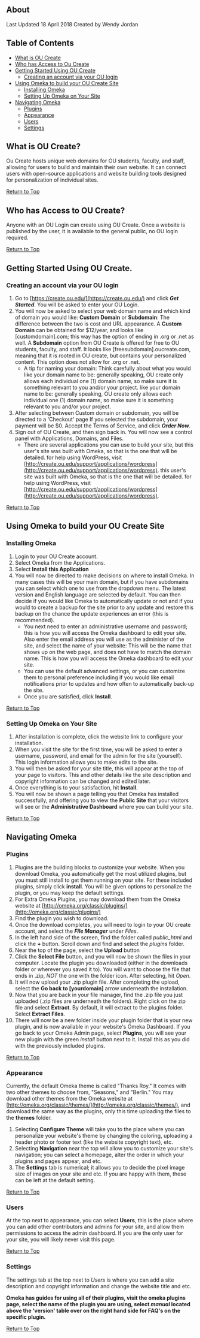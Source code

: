 ## About
Last Updated 18 April 2018
Created by Wendy Jordan

## Table of Contents
* [What is OU Create](#what-is-ou-create)
* [Who has Access to Ou Create](#who-has-access-to-ou-create)
* [Getting Started Using OU Create](#getting-started-using-ou-create)
  * [Creating an account via your OU login](#creating-an-account-via-your-ou-login) 
* [Using Omeka to build your OU Create Site](#using-omeka-to-build-your-ou-create-site)
  * [Installing Omeka](#installing-omeka)
  * [Setting Up Omeka on Your Site](#setting-up-omeka-on-your-site)
* [Navigating Omeka](#navigating-omeka)
  * [Plugins](#plugins)
  * [Appearance](#appearance)
  * [Users](#users)
  * [Settings](#settings)

## What is OU Create?
Ou Create hosts unique web domains for OU students, faculty, and staff, allowing for users to build and maintain their own website. It can connect users with open-source applications and website building tools designed for personalization of individual sites.

[Return to Top](#about)

## Who has Access to OU Create?
Anyone with an OU Login can create using OU Create. Once a website is published by the user, it is available to the general public, no OU login required.

[Return to Top](#about)

## Getting Started Using OU Create.
### Creating an account via your OU login
1. Go to [https://create.ou.edu/](https://create.ou.edu/) and click ***Get Started***. You will be asked to enter your OU Login.
2. You will now be asked to select your web domain name and which kind of domain you would like: **Custom Domain** or **Subdomain**: The difference between the two is cost and URL appearance.  A **Custom Domain** can be obtained for $12/year, and looks like [customdomain].com; this way has the option of ending in .org or .net as well. A **Subdomain** option from OU Create is offered for free to OU students, faculty, and staff. It looks like [freesubdomain].oucreate.com, meaning that it is rooted in OU create, but contains your personalized content. This option does not allow for .org or .net.
    - A tip for naming your domain: Think carefully about what you would like your domain name to be: generally speaking, OU create only allows each individual one (1) domain name, so make sure it is something relevant to you and/or your project. like your domain name to be: generally speaking, OU create only allows each individual one (1) domain name, so make sure it is something relevant to you and/or your project.
3. After selecting between Custom domain or subdomain, you will be directed to a 'Checkout' page If you selected the subdomain, your payment will be $0. Accept the Terms of Service, and click ***Order Now***.
4. Sign out of OU Create, and then sign back in. You will now see a control panel with Applications, Domains, and Files.
    - There are several applications you can use to build your site, but this user's site was built with Omeka, so that is the one that will be detailed. for help using WordPress, visit [http://create.ou.edu/support/applications/wordpress](http://create.ou.edu/support/applications/wordpress). this user's site was built with Omeka, so that is the one that will be detailed. for help using WordPress, visit [http://create.ou.edu/support/applications/wordpress](http://create.ou.edu/support/applications/wordpress).
  
[Return to Top](#about)
  
## Using Omeka to build your OU Create Site
### Installing Omeka
 1. Login to your OU Create account.
 2. Select Omeka from the Applications.
 3. Select **Install this Application**
 4. You will now be directed to make decisions on where to install Omeka. In many cases this will be your main domain, but if you have subdomains you can select which one to use from the dropdown menu. The latest version and English language are selected by default. You can then decide if you would like Omeka to automatically update or not and if you would to create a backup for the site prior to any update and restore this backup on the chance the update experiences an error (this is recommended).
    - You next need to enter an administrative username and password; this is how you will access the Omeka dashboard to edit your site. Also enter the email address you will use as the administer of the site, and select the name of your website: This will be the name that shows up on the web page, and does not have to match the domain name. This is how you will access the Omeka dashboard to edit your site. 
    - You can use the default advanced settings, or you can customize them to personal preference including if you would like email notifications prior to updates and how often to automatically back-up the site.
    - Once you are satisfied, click **Install**.
    
[Return to Top](#about)

### Setting Up Omeka on Your Site ###
 1. After installation is complete, click the website link to configure your installation.
 2. When you visit the site for the first time, you will be asked to enter a username, password, and email for the admin for the site (yourself). This login information allows you to make edits to the site.
 3. You will then be asked for your site title, this will appear at the top of your page to visitors. This and other details like the site description and copyright information can be changed and edited later.
 4. Once everything is to your satisfaction, hit **Install**.
 5. You will now be shown a page telling you that Omeka has installed successfully, and offering you to view the **Public Site** that your visitors will see or the **Administrative Dashboard** where you can build your site.
  
 [Return to Top](#about)

## Navigating Omeka
### Plugins
 1. Plugins are the building blocks to customize your website. When you download Omeka, you automatically get the most utilized plugins, but you must still install to get them running on your site. For these included plugins, simply click **install**. You will be given options to personalize the plugin, or you may keep the default settings.
 2. For Extra Omeka Plugins, you may download them from the Omeka website at [http://omeka.org/classic/plugins/](http://omeka.org/classic/plugins/)
 3. Find the plugin you wish to download.
 4. Once the download completes, you will need to login to your OU create account, and select the ***File Manager*** under *Files*.
 5. In the left hand side of the screen, find the folder called *public_html* and click the **+** button. Scroll down and find and select the *plugins* folder.
 6. Near the top of the page, select the **Upload** button
 7. Click the **Select File** button, and you will now be shown the files in your computer. Locate the plugin you downloaded (either in the downloads folder or wherever you saved it to). You will want to choose the file that ends in .zip, *NOT* the one with the folder icon. After selecting, hit *Open*.
 8. It will now upload your .zip plugin file. After completing the upload, select the **Go back to [yourdomain]** arrow underneath the installation.
 9. Now that you are back in your file manager, find the .zip file you just uploaded (.zip files are underneath the folders). Right click on the zip file and select **Extract**. By default, it will extract to the plugins folder. Select **Extract Files**.
 10. There will now be a new folder inside your plugin folder that is your new plugin, and is now available in your website's Omeka Dashboard. If you go back to your Omeka Admin page, select **Plugins**, you will see your new plugin with the green *install* button next to it. Install this as you did with the previously included plugins.

 [Return to Top](#about)


### Appearance
Currently, the default Omeka theme is called "Thanks Roy." It comes with two other themes to choose from, "Seasons," and "Berlin." You may download other themes from the Omeka website at [http://omeka.org/classic/themes/](http://omeka.org/classic/themes/), and download the same way as the plugins, only this time uploading the files to the **themes** folder.
  1. Selecting **Configure Theme** will take you to the place where you can personalize your website's theme by changing the coloring, uploading a header photo or footer text (like the website copyright text), etc.
  2. Selecting **Navigation** near the top will allow you to customize your site's navigation; you can select a homepage, alter the order in which your plugins and pages appear, and etc.
  3. The **Settings** tab is numerical; it allows you to decide the pixel image size of images on your site and etc. If you are happy with them, these can be left at the default setting.

  [Return to Top](#about)

### Users
At the top next to appearance, you can select **Users**, this is the place where you can add other contributors and admins for your site, and allow them permissions to access the admin dashboard. If you are the only user for your site, you will likely never visit this page.

[Return to Top](#about)

### Settings
The settings tab at the top next to *Users* is where you can add a site description and copyright information and change the website title and etc.

**Omeka has guides for using all of their plugins, visit the omeka plugins page, select the name of the plugin you are using, select *manual* located above the 'version' table over on the right hand side for FAQ's on the specific plugin.**




[Return to Top](#about)
